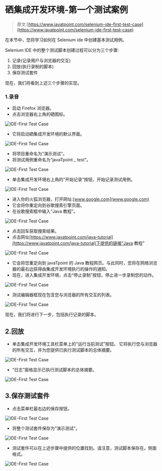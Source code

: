 # 硒集成开发环境-第一个测试案例

> 原文:[https://www.javatpoint.com/selenium-ide-first-test-case](https://www.javatpoint.com/selenium-ide-first-test-case)

在本节中，您将学习如何在 Selenium ide 中创建基本测试用例。

Selenium IDE 中的整个测试脚本创建过程可以分为三个步骤:

1.  记录(记录用户与浏览器的交互)
2.  回放(执行录制的脚本)
3.  保存测试套件

现在，我们将看到上述三个步骤的实现。

### 1.录音

*   启动 Firefox 浏览器。
*   点击浏览器右上角的硒图标。

![IDE-First Test Case](../Images/cb27707a54306e426953ba91a2d434d7.png)

*   它将启动硒集成开发环境的默认界面。

![IDE-First Test Case](../Images/272bf96446de9a76cb42f6ef1401ca8f.png)

*   将项目重命名为“演示测试”。
*   将测试用例重命名为“javaTpoint _ test”。

![IDE-First Test Case](../Images/1cce2ce681ab54394d8090c8e0d4d650.png)

*   单击集成开发环境右上角的“开始记录”按钮，开始记录测试用例。

![IDE-First Test Case](../Images/9f245be0f3fe9cdd45cb9ecee7cf1b6f.png)

*   进入你的火狐浏览器，打开网址:[www.google.com](www.google.com)
*   它会将你重定向到谷歌搜索引擎页面。
*   在谷歌搜索框中输入“Java 教程”。

![IDE-First Test Case](../Images/969ffcdbd5b20f4f45d8cf5946598edb.png)

*   点击回车获取搜索结果。
*   点击网址[https://www.javatpoint.com/java-tutorial](https://www.javatpoint.com/java-tutorial)下提供的链接“Java 教程”

![IDE-First Test Case](../Images/7390cdbe3a2f3b5ccbc4ed68aae08738.png)

*   它会将您重定向到 javaTpoint 的 Java 教程网页。与此同时，您将在网络浏览器的最右边获得由集成开发环境执行的操作的通知。
*   现在，进入集成开发环境，点击“停止录制”按钮，停止进一步录制您的动作。

![IDE-First Test Case](../Images/fa80cb79137e8c31ec24e24d5d94e0d7.png)

*   测试编辑器框现在包含您与浏览器的所有交互的列表。

![IDE-First Test Case](../Images/1eb3387572797e9e3a3fb8897c6a5972.png)

现在，我们将进行下一步，包括执行记录的脚本。

## 2.回放

*   单击集成开发环境工具栏菜单上的“运行当前测试”按钮。
    它将执行您与浏览器的所有交互，并为您提供已执行测试脚本的总体摘要。

![IDE-First Test Case](../Images/17b157366e7e82dbc3f4453031094b02.png)

*   “日志”窗格显示已执行测试脚本的总体摘要。

![IDE-First Test Case](../Images/9a7225b4639085b0e89ec948a8bb248c.png)

## 3.保存测试套件

*   点击菜单栏最右边的保存按钮。

![IDE-First Test Case](../Images/321a710630ad1e1a7c5442fa17088f28.png)

*   将整个测试套件保存为“演示测试”。

![IDE-First Test Case](../Images/2fa455a7b27148f72ac5cf1e3f9e4a14.png)

*   测试套件可以在上述步骤中提供的位置找到。请注意，测试脚本保存在。侧面格式。

![IDE-First Test Case](../Images/47a5e5b1745fbc779588f8ed99449935.png)